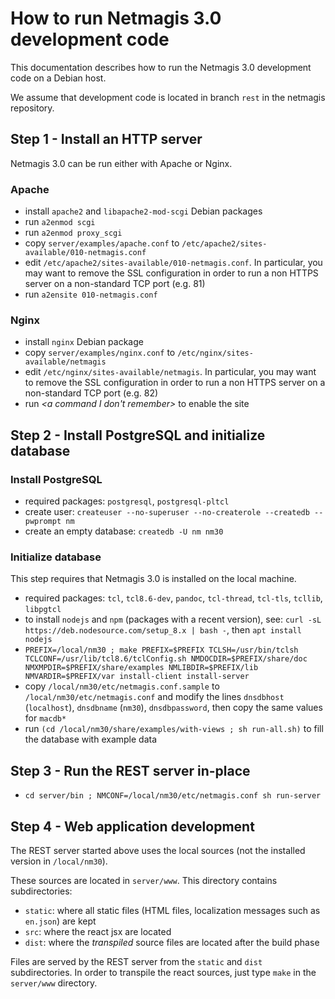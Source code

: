 How to run Netmagis 3.0 development code
========================================

This documentation describes how to run the Netmagis 3.0 
development code on a Debian host.

We assume that development code is located in branch `rest` in the 
netmagis repository.

Step 1 - Install an HTTP server
-------------------------------

Netmagis 3.0 can be run either with Apache or Nginx.

### Apache

  - install `apache2` and `libapache2-mod-scgi` Debian packages
  - run `a2enmod scgi`
  - run `a2enmod proxy_scgi`
  - copy `server/examples/apache.conf` to `/etc/apache2/sites-available/010-netmagis.conf`
  - edit `/etc/apache2/sites-available/010-netmagis.conf`. In 
    particular, you may want to remove the SSL configuration in 
    order to run a non HTTPS server on a non-standard TCP port 
    (e.g. 81)
  - run `a2ensite 010-netmagis.conf`

### Nginx

  - install `nginx` Debian package
  - copy `server/examples/nginx.conf` to `/etc/nginx/sites-available/netmagis`
  - edit `/etc/nginx/sites-available/netmagis`. In particular, you 
    may want to remove the SSL configuration in order to run a non 
    HTTPS server on a non-standard TCP port (e.g. 82)
  - run _<a command I don't remember>_ to enable the site

Step 2 - Install PostgreSQL and initialize database
---------------------------------------------------

### Install PostgreSQL

  - required packages: `postgresql`, `postgresql-pltcl`
  - create user: `createuser --no-superuser --no-createrole --createdb --pwprompt nm`
  - create an empty database: `createdb -U nm nm30`

### Initialize database

This step requires that Netmagis 3.0 is installed on the local 
machine.

  - required packages: `tcl`, `tcl8.6-dev`, `pandoc`, 
    `tcl-thread`, `tcl-tls`, `tcllib`, `libpgtcl`
  - to install `nodejs` and `npm` (packages with a recent 
    version), see:
      `curl -sL https://deb.nodesource.com/setup_8.x | bash -`, 
      then `apt install nodejs`
  - `PREFIX=/local/nm30 ; make PREFIX=$PREFIX TCLSH=/usr/bin/tclsh TCLCONF=/usr/lib/tcl8.6/tclConfig.sh NMDOCDIR=$PREFIX/share/doc NMXMPDIR=$PREFIX/share/examples NMLIBDIR=$PREFIX/lib NMVARDIR=$PREFIX/var install-client install-server`
  - copy `/local/nm30/etc/netmagis.conf.sample` to 
    `/local/nm30/etc/netmagis.conf` and modify the lines 
    `dnsdbhost` (`localhost`), `dnsdbname` (`nm30`), 
    `dnsdbpassword`, then copy the same values for `macdb*`
  - run `(cd /local/nm30/share/examples/with-views ; sh run-all.sh)` to fill 
    the database with example data


Step 3 - Run the REST server in-place
--------------------------------------

  - `cd server/bin ; NMCONF=/local/nm30/etc/netmagis.conf sh run-server`


Step 4 - Web application development
------------------------------------

The REST server started above uses the local sources (not the 
installed version in `/local/nm30`).

These sources are located in `server/www`.  This directory 
contains subdirectories:
  - `static`: where all static files (HTML files, localization 
    messages such as `en.json`) are kept
  - `src`: where the react jsx are located
  - `dist`: where the _transpiled_ source files are located after 
    the build phase

Files are served by the REST server from the `static` and `dist` 
subdirectories. In order to transpile the react sources, just type 
`make` in the `server/www` directory.
